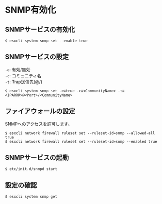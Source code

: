 # SNMP有効化
## SNMPサービスの有効化
```
$ esxcli system snmp set --enable true
```
## SNMPサービスの設定
`-e`: 有効/無効  
`-c`: コミュニティ名  
`-t`: Trap送信先(<IPARRR>@<Port>/<CommunityName>)
```
$ esxcli system snmp set -e=true -c=<CommunityName> -t=<IPARRR>@<Port>/<CommunityName>
```
## ファイアウォールの設定
SNMPへのアクセスを許可します。
```
$ esxcli network firewall ruleset set --ruleset-id=snmp --allowed-all true
$ esxcli network firewall ruleset set --ruleset-id=snmp --enabled true
```
## SNMPサービスの起動
```
$ etc/init.d/snmpd start
```
## 設定の確認
```
$ esxcli system snmp get
```
